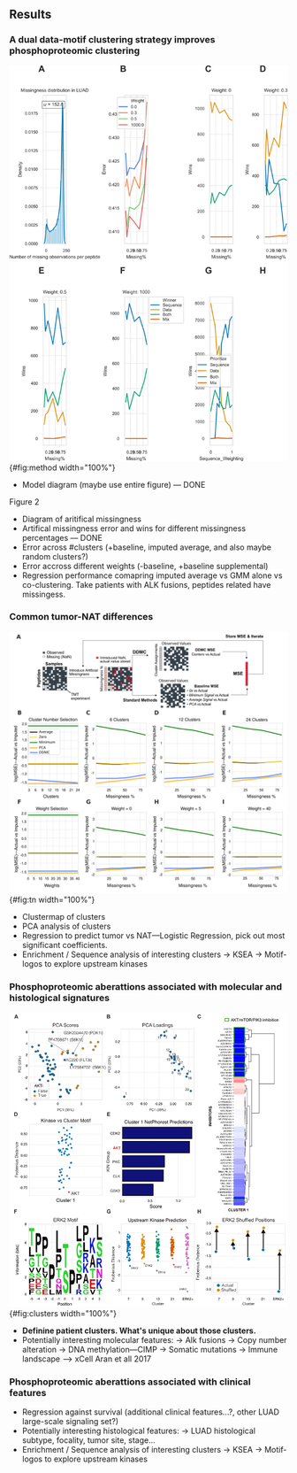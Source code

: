## Results

### A dual data-motif clustering strategy improves phosphoproteomic clustering

![Its caption.](figureM1.svg "Figure 1"){#fig:method width="100%"}
- Model diagram (maybe use entire figure) –– DONE

Figure 2 
- Diagram of aritifical missingness 
- Artifical missingness error and wins for different missingness percentages –– DONE
- Error across #clusters (+baseline, imputed average, and also maybe random clusters?)
- Error accross different weights (-baseline, +baseline supplemental)
- Regression performance comapring imputed average vs GMM alone vs co-clustering. Take patients with ALK fusions, peptides related have missingess.

### Common tumor-NAT differences

![**Figure 2.** Its caption.](figureM2.svg "Figure 2"){#fig:tn width="100%"}
- Clustermap of clusters
- PCA analysis of clusters
- Regression to predict tumor vs NAT––Logistic Regression, pick out most significant coefficients. 
- Enrichment / Sequence analysis of interesting clusters
    -> KSEA
    -> Motif-logos to explore upstream kinases

### Phosphoproteomic aberattions associated with molecular and histological signatures

![**Figure 3.** Its caption.](figureM3.svg "Figure 3"){#fig:clusters width="100%"}
- **Definine patient clusters. What's unique about those clusters.** 
- Potentially interesting molecular features:
    -> Alk fusions
    -> Copy number alteration
    -> DNA methylation––CIMP
    -> Somatic mutations
    -> Immune landscape ––> xCell Aran et all 2017

    
### Phosphoproteomic aberattions associated with clinical features
- Regression against survival (additional clinical features...?, other LUAD large-scale signaling set?)
- Potentially interesting histological features:
    -> LUAD histological subtype, focality, tumor site, stage...
- Enrichment / Sequence analysis of interesting clusters
    -> KSEA
    -> Motif-logos to explore upstream kinases
